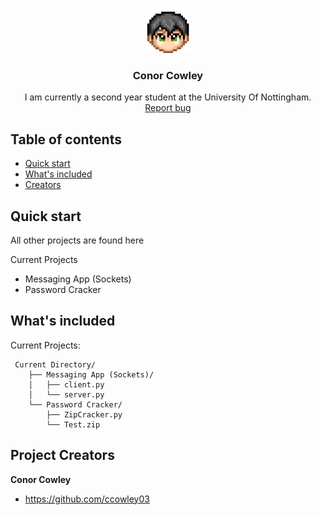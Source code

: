 <p align="center">
  <a href="https://example.com/">
    <img src="assets/logo.png" alt="Logo" width=72 height=72>
  </a>

  <h3 align="center">Conor Cowley</h3>

  <p align="center">
    I am currently a second year student at the University Of Nottingham.
    <br>
    <a href="https://ccowley03.github.io/#contact">Report bug</a>
  </p>
</p>


## Table of contents

- [Quick start](#quick-start)
- [What's included](#whats-included)
- [Creators](#project-creators)


## Quick start
All other projects are found here

Current Projects

- Messaging App (Sockets)
- Password Cracker



## What's included

Current Projects:

```text
 Current Directory/
    ├── Messaging App (Sockets)/
    │   ├── client.py
    │   └── server.py
    └── Password Cracker/
        ├── ZipCracker.py
        └── Test.zip
```

## Project Creators

**Conor Cowley**

- <https://github.com/ccowley03>

